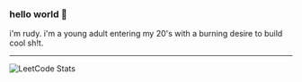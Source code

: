 ### hello world 🫡

i'm rudy. i'm a young adult entering my 20's with a burning desire to build cool sh!t.

***

![LeetCode Stats](https://leetcard.jacoblin.cool/whyismynamerudy?theme=dark&font=Montserrat&ext=heatmap)

<!--
**whyismynamerudy/whyismynamerudy** is a ✨ _special_ ✨ repository because its `README.md` (this file) appears on your GitHub profile.

Here are some ideas to get you started:

- 🔭 I’m currently working on ...
- 🌱 I’m currently learning ...
- 👯 I’m looking to collaborate on ...
- 🤔 I’m looking for help with ...
- 💬 Ask me about ...
- 📫 How to reach me: ...
- 😄 Pronouns: ...
- ⚡ Fun fact: ...
-->
